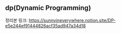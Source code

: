 ## dp(Dynamic Programming)

정리본 링크: https://sunnyineverywhere.notion.site/DP-e5e244ef91444826acf35ad947a34d18
